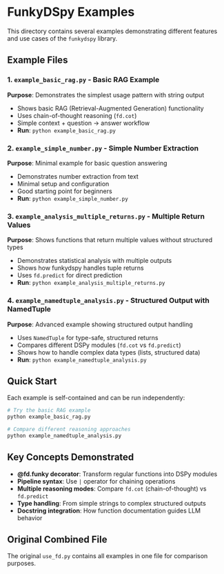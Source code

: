# FunkyDSpy Examples

This directory contains several examples demonstrating different features and use cases of the `funkydspy` library.

## Example Files

### 1. `example_basic_rag.py` - Basic RAG Example
**Purpose**: Demonstrates the simplest usage pattern with string output
- Shows basic RAG (Retrieval-Augmented Generation) functionality
- Uses chain-of-thought reasoning (`fd.cot`)
- Simple context + question → answer workflow
- **Run**: `python example_basic_rag.py`

### 2. `example_simple_number.py` - Simple Number Extraction
**Purpose**: Minimal example for basic question answering
- Demonstrates number extraction from text
- Minimal setup and configuration
- Good starting point for beginners
- **Run**: `python example_simple_number.py`

### 3. `example_analysis_multiple_returns.py` - Multiple Return Values
**Purpose**: Shows functions that return multiple values without structured types
- Demonstrates statistical analysis with multiple outputs
- Shows how funkydspy handles tuple returns
- Uses `fd.predict` for direct prediction
- **Run**: `python example_analysis_multiple_returns.py`

### 4. `example_namedtuple_analysis.py` - Structured Output with NamedTuple
**Purpose**: Advanced example showing structured output handling
- Uses `NamedTuple` for type-safe, structured returns
- Compares different DSPy modules (`fd.cot` vs `fd.predict`)
- Shows how to handle complex data types (lists, structured data)
- **Run**: `python example_namedtuple_analysis.py`

## Quick Start

Each example is self-contained and can be run independently:

```bash
# Try the basic RAG example
python example_basic_rag.py

# Compare different reasoning approaches
python example_namedtuple_analysis.py
```

## Key Concepts Demonstrated

- **@fd.funky decorator**: Transform regular functions into DSPy modules
- **Pipeline syntax**: Use `|` operator for chaining operations
- **Multiple reasoning modes**: Compare `fd.cot` (chain-of-thought) vs `fd.predict`
- **Type handling**: From simple strings to complex structured outputs
- **Docstring integration**: How function documentation guides LLM behavior

## Original Combined File

The original `use_fd.py` contains all examples in one file for comparison purposes. 